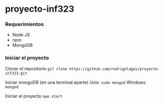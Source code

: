 # proyecto-inf323

### Requerimientos
* Node JS
* npm
* MongoDB

### Iniciar el proyecto
Clonar el repositorio
`git clone https://github.com/rodrigolagos/proyecto-inf323.git`

Iniciar mongoDB (en una terminal aparte)
Unix: `sudo mongod`
Windows: `mongod`

Iniciar el proyecto
`npm start`
